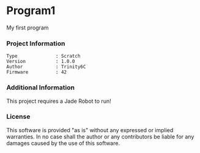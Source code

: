 Program1
================

My first program

### Project Information
```
Type              : Scratch
Version           : 1.0.0
Author            : Trinity6C
Firmware          : 42
```

### Additional Information
This project requires a Jade Robot to run!

### License
This software is provided "as is" without any expressed or implied warranties.  In no case shall the author or any contributors be liable for any damages caused by the use of this software.

